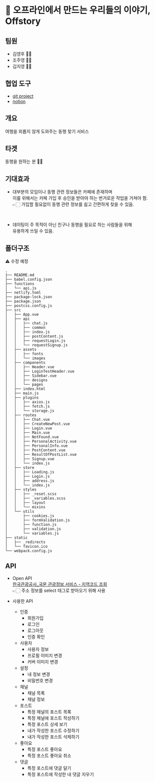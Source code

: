 # 📆 오프라인에서 만드는 우리들의 이야기, Offstory
## 팀원
- 김영후 🙆‍♀️
- 조주영 🙆‍♀️
- 김지영 🙆‍♀️

## 협업 도구
- [git project](https://github.com/prgrms-fe-devcourse/FEDC_OffStory_OFF1/projects/1)
- [notion](https://www.notion.so/1-SNS-60f13d07d4d54066a8456731baee30c4)

## 개요
여행을 외롭지 않게 도와주는 동행 찾기 서비스

## 타겟
<!-- 부랑자, 방랑자, 혼동족(혼잔데 동행을 구하는 족) -->
동행을 원하는 분 🙋‍♀️
## 기대효과
- 대부분의 모임이나 동행 관련 정보들은 카페에 존재하며  
이를 위해서는 카페 가입 후 승인을 받아야 하는 번거로운 작업을 거쳐야 함.  
👉🏻 가입할 필요없이 동행 관련 정보를 쉽고 간편하게 찾을 수 있음.
<br/>

- 데이팅이 주 목적이 아닌 친구나 동행을 필요로 하는 사람들을 위해  
유용하게 쓰일 수 있음.

## 폴더구조
⚠️ 수정 예정
```
.
├── README.md
├── babel.config.json
├── functions
│   └── api.js
├── netlify.toml
├── package-lock.json
├── package.json
├── postcss.config.js
├── src
│   ├── App.vue
│   ├── api
│   │   ├── chat.js
│   │   ├── common
│   │   ├── index.js
│   │   ├── postContent.js
│   │   ├── requestLogin.js
│   │   └── requestSignup.js
│   ├── assets
│   │   ├── fonts
│   │   └── images
│   ├── components
│   │   ├── Header.vue
│   │   ├── LoginTestHeader.vue
│   │   ├── Sidebar.vue
│   │   ├── designs
│   │   └── pages
│   ├── index.html
│   ├── main.js
│   ├── plugins
│   │   ├── axios.js
│   │   ├── fetch.js
│   │   └── storage.js
│   ├── routes
│   │   ├── Chat.vue
│   │   ├── CreateNewPost.vue
│   │   ├── Login.vue
│   │   ├── Main.vue
│   │   ├── NotFound.vue
│   │   ├── PersonalActivity.vue
│   │   ├── PersonalInfo.vue
│   │   ├── PostContent.vue
│   │   ├── ResultOfPostList.vue
│   │   ├── Signup.vue
│   │   └── index.js
│   ├── store
│   │   ├── Loading.js
│   │   ├── Login.js
│   │   ├── address.js
│   │   └── index.js
│   ├── styles
│   │   ├── _reset.scss
│   │   ├── _variables.scss
│   │   ├── layout
│   │   └── mixins
│   └── utils
│       ├── cookies.js
│       ├── formValidation.js
│       ├── function.js
│       ├── validation.js
│       └── variables.js
├── static
│   ├── _redirects
│   └── favicon.ico
└── webpack.config.js
```
## API
- Open API  
[한국관광공사_국문 관광정보 서비스 - 지역코드 조회](https://www.data.go.kr/data/15057787/openapi.do)  
👉🏻 주소 정보를 select 태그로 받아오기 위해 사용

- 사용한 API
	- 인증
		- 회원가입
		- 로그인
		- 로그아웃
		- 인증 확인
	- 사용자
		- 사용자 정보
		- 프로필 이미지 변경
		- 커버 이미지 변경
	- 설정
		- 내 정보 변경
		- 비밀번호 변경
	- 채널
		- 채널 목록
		- 채널 정보
	- 포스트
		- 특정 채널의 포스트 목록
		- 특정 채널에 포스트 작성하기
		- 특정 포스트 상세 보기
		- 내가 작성한 포스트 수정하기
		- 내가 작성한 포스트 삭제하기
	- 좋아요
		- 특정 포스트 좋아요
		- 특정 포스트 좋아요 취소
	- 댓글
		- 특정 포스트에 댓글 달기
		- 특정 포스트에 작성한 내 댓글 지우기

















